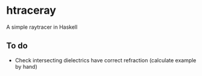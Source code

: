 htraceray
=========

A simple raytracer in Haskell

To do
-----

* Check intersecting dielectrics have correct refraction (calculate example by hand)